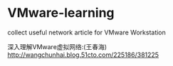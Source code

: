 # VMware-learning
collect useful network article for VMware Workstation



深入理解VMware虚拟网络:(王春海)
http://wangchunhai.blog.51cto.com/225186/381225
